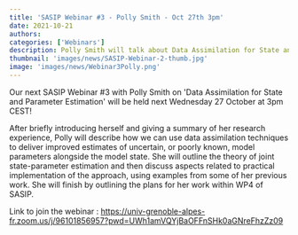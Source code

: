 ```yaml
---
title: 'SASIP Webinar #3 - Polly Smith - Oct 27th 3pm'
date: 2021-10-21
authors:
categories: ['Webinars']
description: Polly Smith will talk about Data Assimilation for State and Parameter Estimation
thumbnail: 'images/news/SASIP-Webinar-2-thumb.jpg'
image: 'images/news/Webinar3Polly.png'
---
```

Our next SASIP Webinar #3 with Polly Smith on 'Data Assimilation for State and Parameter Estimation' will be held next Wednesday 27 October at 3pm CEST!

After briefly introducing herself and giving a summary of her research experience, Polly will describe how we can use data assimilation techniques to deliver improved estimates of uncertain, or poorly known, model parameters alongside the model state. She will outline the theory of joint state-parameter estimation and then discuss aspects related to practical implementation of the approach, using examples from some of her previous work. She will finish by outlining the plans for her work within WP4 of SASIP. 

Link to join the webinar : https://univ-grenoble-alpes-fr.zoom.us/j/96101856957?pwd=UWh1amVQYjBaOFFnSHk0aGNreFhzZz09
